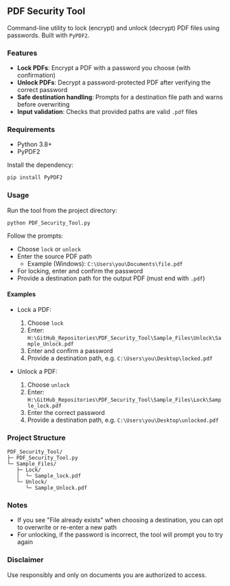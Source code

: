 ## PDF Security Tool

Command-line utility to lock (encrypt) and unlock (decrypt) PDF files using passwords. Built with `PyPDF2`.

### Features
- **Lock PDFs**: Encrypt a PDF with a password you choose (with confirmation)
- **Unlock PDFs**: Decrypt a password-protected PDF after verifying the correct password
- **Safe destination handling**: Prompts for a destination file path and warns before overwriting
- **Input validation**: Checks that provided paths are valid `.pdf` files

### Requirements
- Python 3.8+
- PyPDF2

Install the dependency:

```bash
pip install PyPDF2
```

### Usage
Run the tool from the project directory:

```bash
python PDF_Security_Tool.py
```

Follow the prompts:
- Choose `lock` or `unlock`
- Enter the source PDF path
  - Example (Windows): `C:\Users\you\Documents\file.pdf`
- For locking, enter and confirm the password
- Provide a destination path for the output PDF (must end with `.pdf`)

#### Examples
- Lock a PDF:
  1) Choose `lock`
  2) Enter: `H:\GitHub_Repositories\PDF_Security_Tool\Sample_Files\Unlock\Sample_Unlock.pdf`
  3) Enter and confirm a password
  4) Provide a destination path, e.g. `C:\Users\you\Desktop\locked.pdf`

- Unlock a PDF:
  1) Choose `unlock`
  2) Enter: `H:\GitHub_Repositories\PDF_Security_Tool\Sample_Files\Lock\Sample_lock.pdf`
  3) Enter the correct password
  4) Provide a destination path, e.g. `C:\Users\you\Desktop\unlocked.pdf`

### Project Structure
```
PDF_Security_Tool/
├─ PDF_Security_Tool.py
└─ Sample_Files/
   ├─ Lock/
   │  └─ Sample_lock.pdf
   └─ Unlock/
      └─ Sample_Unlock.pdf
```

### Notes
- If you see "File already exists" when choosing a destination, you can opt to overwrite or re-enter a new path
- For unlocking, if the password is incorrect, the tool will prompt you to try again

### Disclaimer
Use responsibly and only on documents you are authorized to access.


